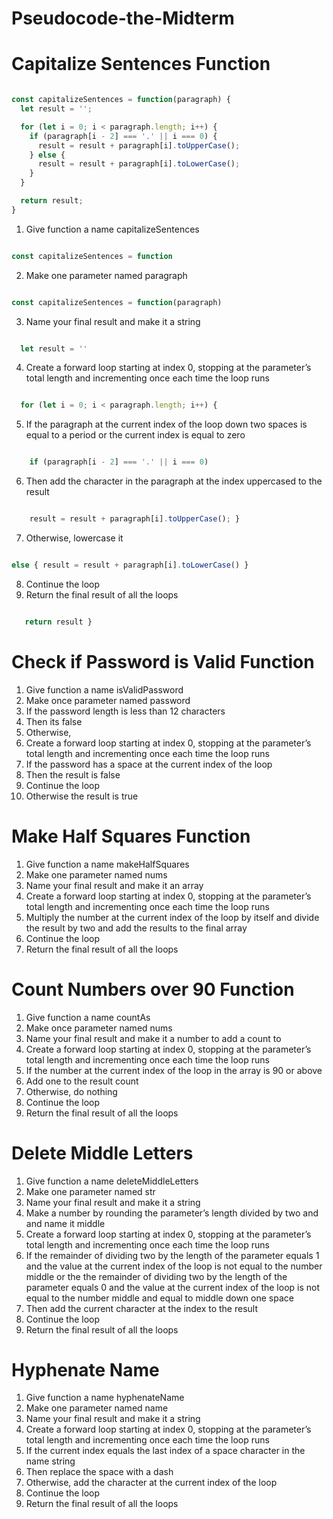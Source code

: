 # Pseudocode-the-Midterm


# Capitalize Sentences Function

~~~~ js

const capitalizeSentences = function(paragraph) {
  let result = '';

  for (let i = 0; i < paragraph.length; i++) {
    if (paragraph[i - 2] === '.' || i === 0) {
      result = result + paragraph[i].toUpperCase();
    } else {
      result = result + paragraph[i].toLowerCase();
    }
  }

  return result;
}

~~~~

1. Give function a name capitalizeSentences
~~~~ js

const capitalizeSentences = function 

~~~~
2. Make one parameter named paragraph
~~~~ js

const capitalizeSentences = function(paragraph)

~~~~
3. Name your final result and make it a string
~~~~ js

  let result = ''

~~~~
4. Create a forward loop starting at index 0, stopping at the parameter’s total length and incrementing once each time the loop runs
~~~~ js

  for (let i = 0; i < paragraph.length; i++) {

~~~~
5. If the paragraph at the current index of the loop down two spaces is equal to a period or the current index is equal to zero 
~~~~ js

    if (paragraph[i - 2] === '.' || i === 0) 

~~~~
6. Then add the character in the paragraph at the index uppercased to the result
~~~~ js

    result = result + paragraph[i].toUpperCase(); }

~~~~
7. Otherwise, lowercase it
~~~~ js

else { result = result + paragraph[i].toLowerCase() }

~~~~
8. Continue the loop
9. Return the final result of all the loops
~~~~ js

   return result }

~~~~

# Check if Password is Valid Function

1. Give function a name isValidPassword
2. Make once parameter named password
3. If the password length is less than 12 characters 
4. Then its false 
5. Otherwise,
6. Create a forward loop starting at index 0, stopping at the parameter’s total length and incrementing once each time the loop runs
7. If the password has a space at the current index of the loop 
8. Then the result is false 
9. Continue the loop
10. Otherwise the result is true

# Make Half Squares Function 

1. Give function a name makeHalfSquares
2. Make one parameter named nums
3. Name your final result and make it an array
4. Create a forward loop starting at index 0, stopping at the parameter’s total length and incrementing once each time the loop runs
5. Multiply the number at the current index of the loop by itself and divide the result by two and add the results to the final array
8. Continue the loop
9. Return the final result of all the loops 

# Count Numbers over 90 Function 

1. Give function a name countAs
2. Make once parameter named nums
3. Name your final result and make it a number to add a count to 
4. Create a forward loop starting at index 0, stopping at the parameter’s total length and incrementing once each time the loop runs
5. If the number at the current index of the loop in the array is 90 or above
6. Add one to the result count
7. Otherwise, do nothing 
8. Continue the loop
9. Return the final result of all the loops 

# Delete Middle Letters

1. Give function a name deleteMiddleLetters
2. Make one parameter named str
3. Name your final result and make it a string
4. Make a number by rounding the parameter’s length divided by two and and name it middle
5. Create a forward loop starting at index 0, stopping at the parameter’s total length and incrementing once each time the loop runs
6. If the remainder of dividing two by the length of the parameter equals 1 and the value at the current index of the loop is not equal to the number middle or the the remainder of dividing two by the length of the parameter equals 0 and the value at the current index of the loop is not equal to the number middle and equal to middle down one space 
7. Then add the current character at the index to the result 
8. Continue the loop
9. Return the final result of all the loops 

# Hyphenate Name 

1. Give function a name hyphenateName
2. Make one parameter named name
3. Name your final result and make it a string
5. Create a forward loop starting at index 0, stopping at the parameter’s total length and incrementing once each time the loop runs
6. If the current index equals the last index of a space character in the name string
7. Then replace the space with a dash
8. Otherwise, add the character at the current index of the loop
8. Continue the loop
9. Return the final result of all the loops 
